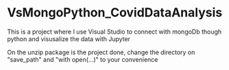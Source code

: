 # VsMongoPython_CovidDataAnalysis

This is a project where I use Visual Studio to connect with mongoDb though python and visusalize the data with Jupyter

On the unzip package is the project done, change the directory on "save_path" and "with open(...)" to your convenience
